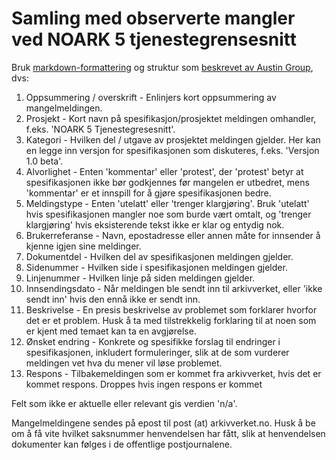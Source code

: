 Samling med observerte mangler ved NOARK 5 tjenestegrensesnitt
==============================================================

Bruk
[markdown-formattering](https://help.github.com/articles/basic-writing-and-formatting-syntax/)
og struktur som [beskrevet av Austin
Group](http://www.opengroup.org/austin/mantis.html), dvs:

 1. Oppsummering / overskrift - Enlinjers kort oppsummering av
    mangelmeldingen.
 1. Prosjekt - Kort navn på spesifikasjon/prosjektet meldingen
    omhandler, f.eks. 'NOARK 5 Tjenestegresesnitt'.
 1. Kategori - Hvilken del / utgave av prosjektet meldingen gjelder.
    Her kan en legge inn versjon for spesifikasjonen som diskuteres,
    f.eks. 'Versjon 1.0 beta'.
 1. Alvorlighet - Enten 'kommentar' eller 'protest', der 'protest'
    betyr at spesifikasjonen ikke bør godkjennes før mangelen er
    utbedret, mens 'kommentar' er et innspill for å gjøre
    spesifikasjonen bedre.
 1. Meldingstype - Enten 'utelatt' eller 'trenger klargjøring'.  Bruk
    'utelatt' hvis spesifikasjonen mangler noe som burde vært omtalt,
    og 'trenger klargjøring' hvis eksisterende tekst ikke er klar og
    entydig nok.
 1. Brukerreferanse - Navn, epostadresse eller annen måte for
    innsender å kjenne igjen sine meldinger.
 1. Dokumentdel - Hvilken del av spesifikasjonen meldingen gjelder.
 1. Sidenummer - Hvilken side i spesifikasjonen meldingen gjelder.
 1. Linjenummer - Hvilken linje på siden meldingen gjelder.
 1. Innsendingsdato - Når meldingen ble sendt inn til arkivverket,
    eller 'ikke sendt inn' hvis den ennå ikke er sendt inn.
 1. Beskrivelse - En presis beskrivelse av problemet som forklarer
    hvorfor det er et problem.  Husk å ta med tilstrekkelig forklaring
    til at noen som er kjent med temaet kan ta en avgjørelse.
 1. Ønsket endring - Konkrete og spesifikke forslag til endringer i
    spesifikasjonen, inkludert formuleringer, slik at de som vurderer
    meldingen vet hva du mener vil løse problemet.
 1. Respons - Tilbakemeldingen som er kommet fra arkivverket, hvis det
    er kommet respons.  Droppes hvis ingen respons er kommet

Felt som ikke er aktuelle eller relevant gis verdien 'n/a'.

Mangelmeldingene sendes på epost til post (at) arkivverket.no.  Husk å
be om å få vite hvilket saksnummer henvendelsen har fått, slik at
henvendelsen dokumenter kan følges i de offentlige postjournalene.
